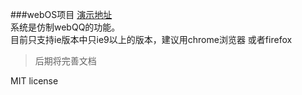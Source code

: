 ###webOS项目 
[演示地址](http://wchaowu.github.io/webos  "演示地址")  
系统是仿制webQQ的功能。    
目前只支持ie版本中只ie9以上的版本，建议用chrome浏览器 或者firefox <br />
>后期将完善文档

MIT license





